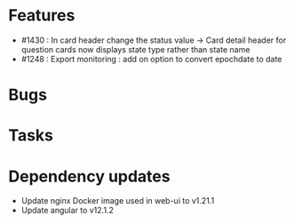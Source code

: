 <!-- Copyright (c) 2018-2021 RTE (http://www.rte-france.com)
 See AUTHORS.txt
 This document is subject to the terms of the Creative Commons Attribution 4.0 International license.
 If a copy of the license was not distributed with this
 file, You can obtain one at https://creativecommons.org/licenses/by/4.0/.
 SPDX-License-Identifier: CC-BY-4.0 -->

# Features

* #1430 : In card header change the status value -> Card detail header for question cards now displays state type rather than state name
* #1248 : Export monitoring : add on option to convert epochdate to date

# Bugs

# Tasks

# Dependency updates

* Update nginx Docker image used in web-ui to v1.21.1
* Update angular to v12.1.2


